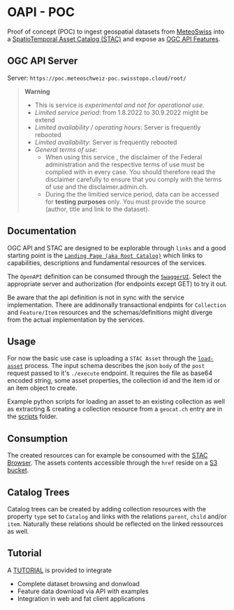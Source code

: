 # OAPI - POC

Proof of concept (POC) to ingest geospatial datasets from [MeteoSwiss](https://www.meteoswiss.admin.ch/home.html) into a [SpatioTemporal Asset Catalog (STAC)](https://stacspec.org/) and expose as [OGC API Features](https://ogcapi.ogc.org/features).

## OGC API Server

Server: `https://poc.meteoschweiz-poc.swisstopo.cloud/root/`

> **Warning**
> - This is service is *experimental and not for operational use*. 
> - *Limited service period*: from 1.8.2022 to 30.9.2022 might be extend
> - *Limited availability / operating hours*: Server is frequently rebooted
> - *Limited availability*: Server is frequently rebooted
> - *General terms of use*: 
>   - When using this service , the disclaimer of the Federal administration and the respective terms of use must be complied with in every case. You should therefore read the disclaimer carefully to ensure that you comply with the terms of use and the disclaimer.admin.ch.
>   - During the the limitied service period, data can be accessed for **testing purposes** only. You must provide the source (author, title and link to the dataset).

## Documentation

OGC API and STAC are designed to be explorable through `links` and a good starting point is the [`Landing Page (aka Root Catalog)`](https://poc.meteoschweiz-poc.swisstopo.cloud/root/) which links to capabilities, descriptions and fundamental resources of the services.

The `OpenAPI` definition can be consumed through the [`SwaggerUI`](https://poc.meteoschweiz-poc.swisstopo.cloud/root/swagger). Select the appropriate server and authorization (for endpoints except GET) to try it out.

Be aware that the api definition is not in sync with the service implementation. There are addinonally transactional endpints for `Collection` and `Feature/Item` resources and the schemas/definitions might diverge from the actual implementation by the services.

## Usage

For now the basic use case is uploading a `STAC Asset` through the [`load-asset`](https://poc.meteoschweiz-poc.swisstopo.cloud/root/processes/load-asset) process. The input schema describes the json `body` of the `post` request passed to it's `./execute` endpoint. It requires the file as base64 encoded string, some asset properties, the collection id and the item id or an item object to create.

Example python scripts for loading an asset to an existing collection as well as extracting & creating a collection resource from a `geocat.ch` entry are in the [scripts](scripts) folder.

## Consumption

The created resources can for example be consoumed with the [STAC Browser](https://radiantearth.github.io/stac-browser/#/external/poc.meteoschweiz-poc.swisstopo.cloud/root/). The assets contents accessible through the `href` reside on a [S3 bucket](http://met-oapi-poc.s3.amazonaws.com/).

## Catalog Trees

Catalog trees can be created by adding collection resources with the property `type` set to `Catalog` and links with the relations `parent`, `child` and/or `item`. Naturally these relations should be reflected on the linked ressources as well.

## Tutorial

A  [TUTORIAL](https://github.com/camptocamp/oapi-poc/blob/tutorial/tutorial/howto.md) is provided to integrate
- Complete dataset browsing  and donwload
- Feature data download via API with examples 
- Integration in web and fat client applications

